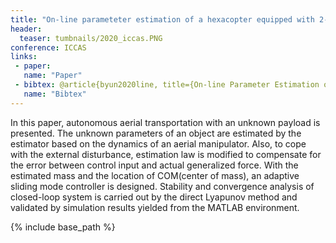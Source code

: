 ```yaml
---
title: "On-line parameteter estimation of a hexacopter equipped with 2-DOF robotic arm against disturbance "
header:
  teaser: tumbnails/2020_iccas.PNG
conference: ICCAS
links: 
 - paper: 
   name: "Paper"
 - bibtex: @article{byun2020line, title={On-line Parameter Estimation of a Hexacopter Equipped with 2-DOF Robotic Arm against Disturbance}, author={Byun, Jeonghyun and Lee, Dongjae and Kim, H Jin and Lee, Hyeonbeom}, journal={2020 20th International Conference on Control, Automation and Systems (ICCAS)}, pages={47--52}, year={2020}}
   name: "Bibtex"
---
```


In this paper, autonomous aerial transportation with an unknown payload is presented. The unknown parameters of an object are estimated by the estimator based on the dynamics of an aerial manipulator. Also, to cope with the external disturbance, estimation law is modified to compensate for the error between control input and actual generalized force. With the estimated mass and the location of COM(center of mass), an adaptive sliding mode controller is designed. Stability and convergence analysis of closed-loop system is carried out by the direct Lyapunov method and validated by simulation results yielded from the MATLAB environment.


{% include base_path %}



